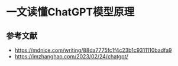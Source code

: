 # 一文读懂ChatGPT模型原理

## 参考文献

* https://mdnice.com/writing/88da7775fc1f4c23b1c9311110badfa9
* https://imzhanghao.com/2023/02/24/chatgpt/
